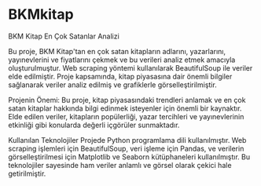 # BKMkitap
BKM Kitap En Çok Satanlar Analizi

Bu proje, BKM Kitap'tan en çok satan kitapların adlarını, yazarlarını, yayınevlerini ve fiyatlarını çekmek ve bu verileri analiz etmek amacıyla oluşturulmuştur. Web scraping yöntemi kullanılarak BeautifulSoup ile veriler elde edilmiştir. Proje kapsamında, kitap piyasasına dair önemli bilgiler sağlanarak veriler analiz edilmiş ve grafiklerle görselleştirilmiştir.

Projenin Önemi:
Bu proje, kitap piyasasındaki trendleri anlamak ve en çok satan kitaplar hakkında bilgi edinmek isteyenler için önemli bir kaynaktır. Elde edilen veriler, kitapların popülerliği, yazar tercihleri ve yayınevlerinin etkinliği gibi konularda değerli içgörüler sunmaktadır.

Kullanılan Teknolojiler
Projede Python programlama dili kullanılmıştır. Web scraping işlemleri için BeautifulSoup, veri işleme için Pandas, ve verilerin görselleştirilmesi için Matplotlib ve Seaborn kütüphaneleri kullanılmıştır. Bu teknolojiler sayesinde ham veriler anlamlı ve görsel olarak çekici hale getirilmiştir.
